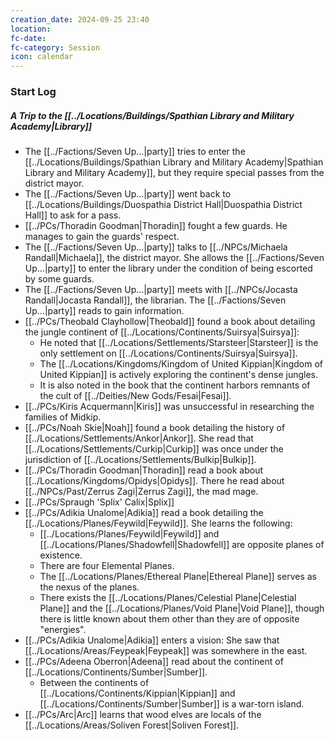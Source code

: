 ```yaml
---
creation_date: 2024-09-25 23:40
location: 
fc-date: 
fc-category: Session
icon: calendar
---
```

### Start Log
##### A Trip to the [[../Locations/Buildings/Spathian Library and Military Academy|Library]]
- The [[../Factions/Seven Up...|party]] tries to enter the [[../Locations/Buildings/Spathian Library and Military Academy|Spathian Library and Military Academy]], but they require special passes from the district mayor.
- The [[../Factions/Seven Up...|party]] went back to [[../Locations/Buildings/Duospathia District Hall|Duospathia District Hall]] to ask for a pass.
- [[../PCs/Thoradin Goodman|Thoradin]] fought a few guards. He manages to gain the guards' respect.
- The [[../Factions/Seven Up...|party]] talks to [[../NPCs/Michaela Randall|Michaela]], the district mayor. She allows the [[../Factions/Seven Up...|party]] to enter the library under the condition of being escorted by some guards.
- The [[../Factions/Seven Up...|party]] meets with [[../NPCs/Jocasta Randall|Jocasta Randall]], the librarian. The [[../Factions/Seven Up...|party]] reads to gain information.
- [[../PCs/Theobald Clayhollow|Theobald]] found a book about detailing the jungle continent of [[../Locations/Continents/Suirsya|Suirsya]]: 
	- He noted that [[../Locations/Settlements/Starsteer|Starsteer]] is the only settlement on [[../Locations/Continents/Suirsya|Suirsya]].
	- The [[../Locations/Kingdoms/Kingdom of United Kippian|Kingdom of United Kippian]] is actively exploring the continent's dense jungles.
	- It is also noted in the book that the continent harbors remnants of the cult of [[../Deities/New Gods/Fesai|Fesai]].
- [[../PCs/Kiris Acquermann|Kiris]] was unsuccessful in researching the families of Midkip.
- [[../PCs/Noah Skie|Noah]] found a book detailing the history of [[../Locations/Settlements/Ankor|Ankor]]. She read that [[../Locations/Settlements/Curkip|Curkip]] was once under the jurisdiction of [[../Locations/Settlements/Bulkip|Bulkip]].
- [[../PCs/Thoradin Goodman|Thoradin]] read a book about [[../Locations/Kingdoms/Opidys|Opidys]]. There he read about [[../NPCs/Past/Zerrus Zagi|Zerrus Zagi]], the mad mage.
- [[../PCs/Spraugh 'Splix' Calix|Splix]] 
- [[../PCs/Adikia Unalome|Adikia]] read a book detailing the [[../Locations/Planes/Feywild|Feywild]]. She learns the following:
	- [[../Locations/Planes/Feywild|Feywild]] and [[../Locations/Planes/Shadowfell|Shadowfell]] are opposite planes of existence.
	- There are four Elemental Planes.
	- The [[../Locations/Planes/Ethereal Plane|Ethereal Plane]] serves as the nexus of the planes.
	- There exists the [[../Locations/Planes/Celestial Plane|Celestial Plane]] and the [[../Locations/Planes/Void Plane|Void Plane]], though there is little known about them other than they are of opposite "energies".
- [[../PCs/Adikia Unalome|Adikia]] enters a vision: She saw that [[../Locations/Areas/Feypeak|Feypeak]] was somewhere in the east.
- [[../PCs/Adeena Oberron|Adeena]] read about the continent of [[../Locations/Continents/Sumber|Sumber]].
	- Between the continents of [[../Locations/Continents/Kippian|Kippian]] and [[../Locations/Continents/Sumber|Sumber]] is a war-torn island.
- [[../PCs/Arc|Arc]] learns that wood elves are locals of the [[../Locations/Areas/Soliven Forest|Soliven Forest]].